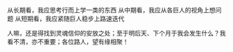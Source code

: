 从长期看，我应思考行而上学一类的东西
从中期看，我应从各巨人的视角上想问题
从短期看，我应紧随巨人稳步上路速迭代

人嘛，还是得找到灵魂信仰的安放之处；至于明后天、下个月于我会发生什么？我看不清，亦不重要；各位路人，望有缘相聚！
